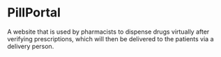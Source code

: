 # PillPortal
A website that is used by pharmacists to dispense drugs virtually after verifying prescriptions, which will then be delivered to the patients via a delivery person.
